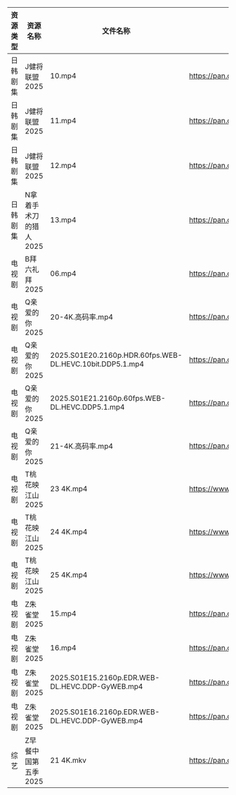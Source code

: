 | 资源类型 | 资源名称          | 文件名称                                                     | 分享链接                                 | 更新时间                |
| ---- | ------------- | -------------------------------------------------------- | ------------------------------------ | ------------------- |
| 日韩剧集 | J健将联盟2025     | 10.mp4                                                   | https://pan.quark.cn/s/c27cc4a0a652  | 2025-07-07 16:24:15 |
| 日韩剧集 | J健将联盟2025     | 11.mp4                                                   | https://pan.quark.cn/s/c27cc4a0a652  | 2025-07-07 16:24:19 |
| 日韩剧集 | J健将联盟2025     | 12.mp4                                                   | https://pan.quark.cn/s/c27cc4a0a652  | 2025-07-07 16:24:23 |
| 日韩剧集 | N拿着手术刀的猎人2025 | 13.mp4                                                   | https://pan.quark.cn/s/425671cbfbc3  | 2025-07-07 01:29:39 |
| 电视剧  | B拜六礼拜2025     | 06.mp4                                                   | https://pan.quark.cn/s/9f4d155dccbf  | 2025-07-07 01:20:17 |
| 电视剧  | Q亲爱的你2025     | 20-4K.高码率.mp4                                            | https://pan.quark.cn/s/1daa10912099  | 2025-07-07 16:30:25 |
| 电视剧  | Q亲爱的你2025     | 2025.S01E20.2160p.HDR.60fps.WEB-DL.HEVC.10bit.DDP5.1.mp4 | https://pan.quark.cn/s/1daa10912099  | 2025-07-07 16:30:12 |
| 电视剧  | Q亲爱的你2025     | 2025.S01E21.2160p.60fps.WEB-DL.HEVC.DDP5.1.mp4           | https://pan.quark.cn/s/1daa10912099  | 2025-07-07 16:30:17 |
| 电视剧  | Q亲爱的你2025     | 21-4K.高码率.mp4                                            | https://pan.quark.cn/s/1daa10912099  | 2025-07-07 16:30:21 |
| 电视剧  | T桃花映江山2025    | 23 4K.mp4                                                | https://www.alipan.com/s/2b6AjmS7RVi | 2025-07-07 08:03:44 |
| 电视剧  | T桃花映江山2025    | 24 4K.mp4                                                | https://www.alipan.com/s/2b6AjmS7RVi | 2025-07-07 08:03:44 |
| 电视剧  | T桃花映江山2025    | 25 4K.mp4                                                | https://www.alipan.com/s/2b6AjmS7RVi | 2025-07-07 08:03:43 |
| 电视剧  | Z朱雀堂2025      | 15.mp4                                                   | https://pan.quark.cn/s/e4cf28e84ca5  | 2025-07-07 16:39:55 |
| 电视剧  | Z朱雀堂2025      | 16.mp4                                                   | https://pan.quark.cn/s/e4cf28e84ca5  | 2025-07-07 16:39:58 |
| 电视剧  | Z朱雀堂2025      | 2025.S01E15.2160p.EDR.WEB-DL.HEVC.DDP-GyWEB.mp4          | https://pan.quark.cn/s/e4cf28e84ca5  | 2025-07-07 16:39:52 |
| 电视剧  | Z朱雀堂2025      | 2025.S01E16.2160p.EDR.WEB-DL.HEVC.DDP-GyWEB.mp4          | https://pan.quark.cn/s/e4cf28e84ca5  | 2025-07-07 16:39:49 |
| 综艺   | Z早餐中国第五季2025  | 21 4K.mkv                                                | https://pan.quark.cn/s/8bf6a96b483b  | 2025-07-07 16:39:35 |
